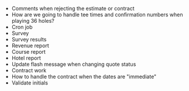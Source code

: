 - Comments when rejecting the estimate or contract
- How are we going to handle tee times and confirmation numbers when playing 36 holes?
- Cron job
- Survey
- Survey results
- Revenue report
- Course report
- Hotel report
- Update flash message when changing quote status
- Contract work
- How to handle the contract when the dates are "immediate"
- Validate initials